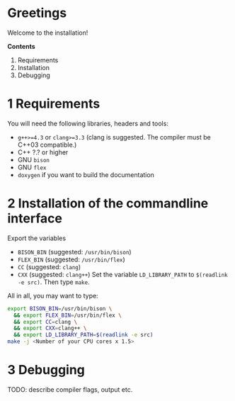 # Greetings

Welcome to the installation!

**Contents**

  1. Requirements
  2. Installation
  3. Debugging

# 1 Requirements
You will need the following libraries, headers and tools:

  * `g++>=4.3` or `clang>=3.3` (clang is suggested. The compiler must be C++03 compatible.)
  * C++ ?.? or higher
  * GNU `bison`
  * GNU `flex`
  * `doxygen` if you want to build the documentation

# 2 Installation of the commandline interface

Export the variables
  * `BISON_BIN` (suggested: `/usr/bin/bison`)
  * `FLEX_BIN` (suggested: `/usr/bin/flex`)
  * `CC` (suggested: `clang`)
  * `CXX` (suggested: `clang++`)
Set the variable `LD_LIBRARY_PATH` to `$(readlink -e src)`.
Then type `make`.

All in all, you may want to type:
```sh
export BISON_BIN=/usr/bin/bison \
  && export FLEX_BIN=/usr/bin/flex \
  && export CC=clang \
  && export CXX=clang++ \
  && export LD_LIBRARY_PATH=$(readlink -e src)
make -j <Number of your CPU cores x 1.5>
```

# 3 Debugging
TODO: describe compiler flags, output etc.
